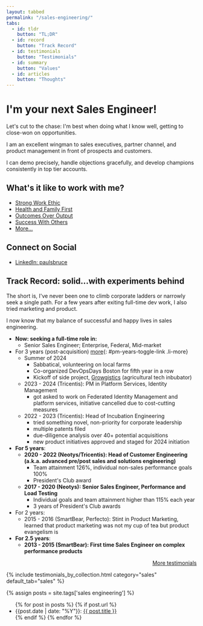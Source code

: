 ```yaml
---
layout: tabbed
permalink: "/sales-engineering/"
tabs:
  - id: tldr
    button: "TL;DR"
  - id: record
    button: "Track Record"
  - id: testimonials
    button: "Testimonials"
  - id: summary
    button: "Values"
  - id: articles
    button: "Thoughts"
---
```


<div class="summary-sections">

<div id="tldr" class="tabcontent active" style="display: block;">

<div markdown="1">

# I'm your next Sales Engineer!

Let's cut to the chase: I'm best when doing what I know well, getting to close-won on opportunities.

I am an excellent wingman to sales executives, partner channel, and product management in front of prospects and customers.

I can demo precisely, handle objections gracefully, and develop champions consistently in top tier accounts.

</div>

</div>

<div id="summary" class="flex-container tabcontent">

<div markdown="1">

## What's it like to work with me?

- [Strong Work Ethic](/working-with-paul/#strong-work-ethic)
- [Health and Family First](/working-with-paul/#health-and-family-first)
- [Outcomes Over Output](/working-with-paul/#outcomes-over-output)
- [Success With Others](/working-with-paul/#success-with-others)
- [More...](/working-with-paul/)

</div>

<div markdown="1">

## Connect on Social

- [LinkedIn: paulsbruce](https://www.linkedin.com/in/paulsbruce/)

</div>

</div>

<div id="record" class="tabcontent">

<div markdown="1">

## Track Record: solid...with experiments behind

The short is, I've never been one to climb corporate ladders or narrowly seek a single path. For a few years after exiting full-time dev work, I also tried marketing and product.

I now know that my balance of successful and happy lives in sales engineering.

- **Now: seeking a full-time role in:**
    - Senior Sales Engineer; Enterprise, Federal, Mid-market
- For 3 years (post-acquisition) [more](#){: #pm-years-toggle-link .li-more}
    - Summer of 2024
        - Sabbatical, volunteering on local farms
        - Co-organized DevOpsDays Boston for fifth year in a row
        - Kickoff of side project, [Growgistics](https://growgistics.io) (agricultural tech inbubator)
    - 2023 - 2024 (Tricentis): PM in Platform Services, Identity Management
        - got asked to work on Federated Identity Management and platform services, initiative cancelled due to cost-cutting measures
    - 2022 - 2023 (Tricentis): Head of Incubation Engineering
        - tried something novel, non-priority for corporate leadership
        - multiple patents filed
        - due-diligence analysis over 40+ potential acquisitions
        - new product initiatives approved and staged for 2024 initiation
- **For 5 years**:
    - **2020 - 2022 (Neotys/Tricentis): Head of Customer Engineering (a.k.a. advanced pre/post sales and solutions engineering)**
        - Team attainment 126%, individual non-sales performance goals 100%
        - President's Club award
    - **2017 - 2020 (Neotys): Senior Sales Engineer, Performance and Load Testing**
        - Individual goals and team attainment higher than 115% each year
        - 3 years of President's Club awards
- For 2 years:
    - 2015 - 2016 (SmartBear, Perfecto): Stint in Product Marketing, learned that product marketing was not my cup of tea but product evangelism is
- **For 2.5 years**:
    - **2013 - 2015 (SmartBear): First time Sales Engineer on complex performance products**

</div>

</div>

<div id="testimonials" class="tabcontent">

<div style="display:flex;flex-direction:row-reverse;">
    <a href="/personal-testimonials/#_executive">More testimonials</a>
</div>

{% include testimonials_by_collection.html category="sales" default_tab="sales" %}

</div>

<div id="articles" class="tabcontent">

{% assign posts = site.tags['sales engineering'] %}
<ul>
{% for post in posts %}
    {% if post.url %}
        <li>{{post.date | date: "%Y"}}: <a href="{{ post.url }}">{{ post.title }}</a></li>
    {% endif %}
{% endfor %}
</ul>

</div>

</div>

<style type="text/css">
a.li-more {
  cursor: pointer;
  color: #ccc;
  font-size: 0.7em;
}
.li-more-hidden {
  display: none;
}
</style>

<script type="text/javascript">
(function() {
  var elements = [$("#pm-years-toggle-link")]
  $(elements).each(function(i,a) {
    a.removeClass('li-more-hidden')
    a.click(toggleListMore);
    a.removeAttr('href')
    setListMoreVisibility(a,false)
  })

})();

function toggleListMore() {
  var a = $(this)
  var li = a.parent()
  var ul = li.find('ul')
  setListMoreVisibility(a,ul.hasClass('li-more-hidden'))
}
function setListMoreVisibility(a,isVisible) {
  var li = a.parent()
  var ul = li.find('ul')
  if(isVisible) {
    a.text('... [hide detail]')
    ul.removeClass('li-more-hidden')
  } else {
    a.text('... [show detail]')
    ul.addClass('li-more-hidden')
  }
}
</script>